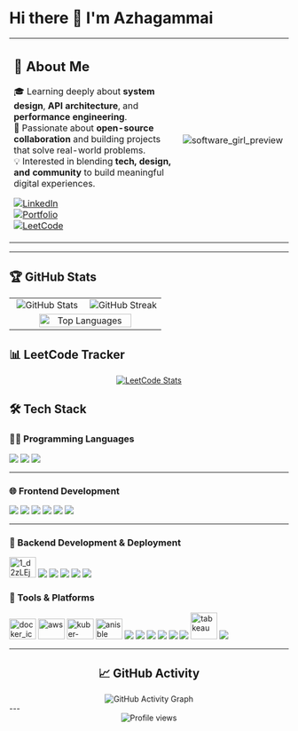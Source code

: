 # Hi there 👋 I'm Azhagammai

<div align="center">
 
</div>
<table align="center">
  <tr>
    <td width="60%" valign="top">
      <h2>🚀 About Me</h2>
<ul style="list-style-type: none; padding-left: 0;">
  <li>🎓 Learning deeply about <strong>system design</strong>, <strong>API architecture</strong>, and <strong>performance engineering</strong>.</li>
  <li>🌱 Passionate about <strong>open-source collaboration</strong> and building projects that solve real-world problems.</li>
  <li>💡 Interested in blending <strong>tech, design, and community</strong> to build meaningful digital experiences.</li>
</ul>
      <p>
        <a href="https://www.linkedin.com/in/azhagammai-m/">
          <img src="https://img.shields.io/badge/LinkedIn-0077B5?style=for-the-badge&logo=linkedin&logoColor=white" alt="LinkedIn">
        </a><br>
        <a href="https://azhagammaiportfolio.vercel.app/">
          <img src="https://img.shields.io/badge/Portfolio-8A2BE2?style=for-the-badge&logo=vercel&logoColor=white" alt="Portfolio">
        </a><br>
        <a href="https://leetcode.com/u/azhagammai055/">
          <img src="https://img.shields.io/badge/LeetCode-FFA116?style=for-the-badge&logo=leetcode&logoColor=black" alt="LeetCode">
        </a>
      </p>
     
<td align="center">

  ![software_girl_preview](https://github.com/user-attachments/assets/47d12bd2-50ac-4e68-869b-05269e546ef8)

</td>

  </tr>
</table>







<hr>

## 🏆 GitHub Stats
<div align="center">
  <table>
    <tr>
      <td width="50%" align="center">
        <img src="https://github-readme-stats.vercel.app/api?username=Azhagammai&show_icons=true&theme=radical&hide_border=true" alt="GitHub Stats" />
      </td>
      <td width="50%" align="center">
        <img src="https://github-readme-streak-stats.herokuapp.com/?user=Azhagammai&theme=radical&hide_border=true" alt="GitHub Streak" />
      </td>
    </tr>
    <tr>
      <td colspan="2" align="center">
        <img width="80%" src="https://github-readme-stats.vercel.app/api/top-langs/?username=Azhagammai&layout=compact&theme=radical&hide_border=true" alt="Top Languages" />
      </td>
    </tr>
  </table>
</div>

## 📊 LeetCode Tracker
<p align="center">
  <a href="https://leetcode.com/u/azhagammai/">
    <img src="https://leetcard.jacoblin.cool/azhagammai?theme=dark&font=Fira%20Code&ext=heatmap" alt="LeetCode Stats" />
  </a>
</p>

## 🛠️ Tech Stack

### 👨‍💻 Programming Languages
<p>
   <img src="https://img.shields.io/badge/C-00599C?style=for-the-badge&logo=c&logoColor=white" />
   <img src="https://img.shields.io/badge/Java-007396?style=for-the-badge&logo=java&logoColor=white" />
  <img src="https://img.shields.io/badge/Python-3776AB?style=for-the-badge&logo=python&logoColor=white" />
</p>

---

### 🌐 Frontend Development
<p>
  <img src="https://img.shields.io/badge/HTML5-E34F26?style=for-the-badge&logo=html5&logoColor=white" />
  <img src="https://img.shields.io/badge/CSS3-1572B6?style=for-the-badge&logo=css3&logoColor=white" />
  <img src="https://img.shields.io/badge/TailwindCSS-06B6D4?style=for-the-badge&logo=tailwindcss&logoColor=white" />
  <img src="https://img.shields.io/badge/Sass-CC6699?style=for-the-badge&logo=sass&logoColor=white" />
  <img src="https://img.shields.io/badge/JavaScript-F7DF1E?style=for-the-badge&logo=javascript&logoColor=black" />
  <img src="https://img.shields.io/badge/React-20232A?style=for-the-badge&logo=react&logoColor=61DAFB" />
</p>

---
### 🔧 Backend Development & Deployment
<p>
  <img width="48" height="37" alt="1_d2zLEjERsrs1Rzk_95QU9A" src="https://github.com/user-attachments/assets/8fc57c75-ca23-41c3-b3f0-1f8ea71963b1" />
  <img src="https://img.shields.io/badge/Next.js-000000?style=for-the-badge&logo=nextdotjs&logoColor=white" />
  <img src="https://img.shields.io/badge/REST%20API-00ADD8?style=for-the-badge&logo=postman&logoColor=white" />
  <img src="https://img.shields.io/badge/MongoDB-4EA94B?style=for-the-badge&logo=mongodb&logoColor=white" />
  <img src="https://img.shields.io/badge/SQL-003B57?style=for-the-badge&logo=mysql&logoColor=white" />
  <img src="https://img.shields.io/badge/Vercel-000000?style=for-the-badge&logo=vercel&logoColor=white" />
</p>


### 🧰 Tools & Platforms
<p>
  <img width="48" height="37" alt="docker_icon-removebg-preview" src="https://github.com/user-attachments/assets/c8d434b5-18ce-4d7f-9aef-bb2c106ab617" />
  <img width="48" height="37" alt="aws" src="https://github.com/user-attachments/assets/d45c713c-b17f-4230-a047-e64f24e7bb1e" />
  <img width="48" height="37" alt="kuber-removebg-preview" src="https://github.com/user-attachments/assets/e055ae0c-b065-4bee-9400-68d1764b6e27" />
  <img width="48" height="37" alt="anisble" src="https://github.com/user-attachments/assets/f45d9f47-5099-478b-8262-dcb54aa7a971" />
  <img src="https://img.shields.io/badge/VS_Code-007ACC?style=for-the-badge&logo=visual-studio-code&logoColor=white" />
  <img src="https://img.shields.io/badge/PyCharm-000000?style=for-the-badge&logo=pycharm&logoColor=white" />
  <img src="https://img.shields.io/badge/Git-F05032?style=for-the-badge&logo=git&logoColor=white" />
  <img src="https://img.shields.io/badge/GitHub-181717?style=for-the-badge&logo=github&logoColor=white" />
  <img src="https://img.shields.io/badge/Postman-FF6C37?style=for-the-badge&logo=postman&logoColor=white" />
  <img src="https://img.shields.io/badge/PowerBI-F2C811?style=for-the-badge&logo=powerbi&logoColor=black" />
  <img width="48 height="37" alt="tabkeau" src="https://github.com/user-attachments/assets/a18054f1-1b59-497c-83ff-85576617595a" />
  <img src="https://img.shields.io/badge/Figma-F24E1E?style=for-the-badge&logo=figma&logoColor=white" />
  

  

</p>

---
<!-- GITHUB ACTIVITY -->
<h2 align="center">📈 GitHub Activity</h2>

<div align="center">
  <img src="https://github-readme-activity-graph.vercel.app/graph?username=Azhagammai&bg_color=141321&color=ff9dd2&line=ff70a6&point=f4a3c2&area=true&hide_border=true&custom_title=Azhagammai's%20Contribution%20Graph" alt="GitHub Activity Graph" />
</div>
---

<div align="center">
  <img src="https://komarev.com/ghpvc/?username=Azhagammai&color=blueviolet&style=flat-square" alt="Profile views" />
</div>





